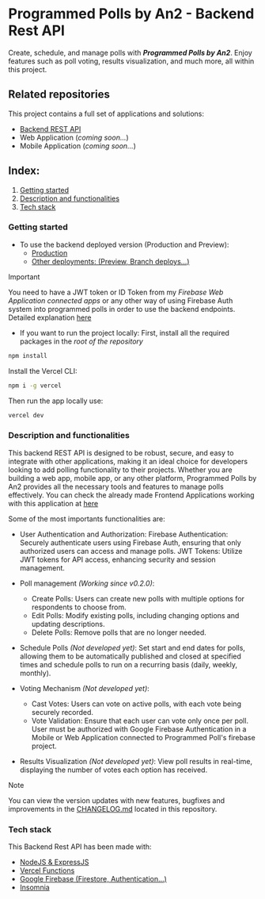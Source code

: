 # Programmed Polls by An2 - Backend Rest API

Create, schedule, and manage polls with ***Programmed Polls by An2***.
Enjoy features such as poll voting, results visualization, and much more, all within this project. 

## Related repositories

This project contains a full set of applications and solutions:
- [Backend REST API](https://github.com/DavidAntunezPerez/programmed-polls-backend-rest-api)
- Web Application (*coming soon...*)
- Mobile Application (*coming soon...*)

## Index:
1. [Getting started](#getting-started)
2. [Description and functionalities](#description-and-functionalities)
3. [Tech stack](#tech-stack)

### Getting started

- To use the backend deployed version (Production and Preview):
  -   [Production](https://programmed-polls-backend-rest-api.vercel.app/)
  -   [Other deployments: (Preview, Branch deploys...)](https://github.com/DavidAntunezPerez/programmed-polls-backend-rest-api/deployments)
 
> [!IMPORTANT]  
> You need to have a JWT token or ID Token from my *Firebase Web Application connected apps* or any other way of using Firebase Auth system into programmed polls in order to use the backend endpoints. Detailed explanation [here](#endpoints)

  
- If you want to run the project locally:
First, install all the required packages in the *root of the repository*

```bash
npm install
```

Install the Vercel CLI:

```bash
npm i -g vercel
```

Then run the app locally use:

```bash
vercel dev
```
### Description and functionalities

This backend REST API is designed to be robust, secure, and easy to integrate with other applications, making it an ideal choice for developers looking to add polling functionality to their projects. Whether you are building a web app, mobile app, or any other platform, Programmed Polls by An2 provides all the necessary tools and features to manage polls effectively. You can check the already made Frontend Applications working with this application at [here](#related-repositories)

Some of the most importants functionalities are:
- User Authentication and Authorization:
  Firebase Authentication: Securely authenticate users using Firebase Auth, ensuring that only authorized users can access and manage polls.
  JWT Tokens: Utilize JWT tokens for API access, enhancing security and session management.

- Poll management *(Working since v0.2.0)*:
  - Create Polls: Users can create new polls with multiple options for respondents to choose from.
  - Edit Polls: Modify existing polls, including changing options and updating descriptions.
  - Delete Polls: Remove polls that are no longer needed.

- Schedule Polls *(Not developed yet)*: Set start and end dates for polls, allowing them to be automatically published and closed at specified times and schedule polls to run on a recurring basis (daily, weekly, monthly).

- Voting Mechanism *(Not developed yet)*:
  - Cast Votes: Users can vote on active polls, with each vote being securely recorded.
  - Vote Validation: Ensure that each user can vote only once per poll. User must be authorized with Google Firebase Authentication in a Mobile or Web Application connected to Programmed Poll's firebase project.
  
- Results Visualization *(Not developed yet)*:
  View poll results in real-time, displaying the number of votes each option has received.


> [!NOTE]
> You can view the version updates with new features, bugfixes and improvements in the [CHANGELOG.md](https://github.com/DavidAntunezPerez/programmed-polls-backend-rest-api/blob/main/CHANGELOG.md) located in this repository.

### Tech stack

This Backend Rest API has been made with:
- [NodeJS & ExpressJS](https://expressjs.com/)
- [Vercel Functions](https://vercel.com/docs/functions)
- [Google Firebase (Firestore, Authentication...)](https://firebase.google.com/)
- [Insomnia](https://insomnia.rest/)
